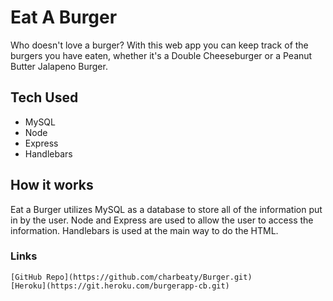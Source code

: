 # Eat A Burger

Who doesn't love a burger? With this web app you can keep track of the burgers you have eaten, whether
it's a Double Cheeseburger or a Peanut Butter Jalapeno Burger.

## Tech Used
- MySQL
- Node
- Express
- Handlebars

## How it works
Eat a Burger utilizes MySQL as a database to store all of the information put in by the user. Node and Express are used to allow the user to access the information. Handlebars is used at the main way to do the HTML.

### Links
	[GitHub Repo](https://github.com/charbeaty/Burger.git)
    [Heroku](https://git.heroku.com/burgerapp-cb.git)